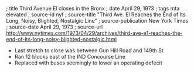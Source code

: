 ; title Third Avenue El closes in the Bronx
; date April 29, 1973
; tags mta elevated
; source-id nyt
; source-title "Third Ave. El Reaches the End of Its Long, Noisy, Blighted, Nostalgic Line"
; source-publication New York Times
; source-date April 29, 1973
; source-url http://www.nytimes.com/1973/04/29/archives/third-ave-e1-reaches-the-end-of-its-long-noisy-blighted-nostalgic.html

- Last stretch to close was between Gun Hill Road and 149th St
- Ran 12 blocks east of the IND Concourse Line
- Replaced with buses seemingly to lower an operating defecit
